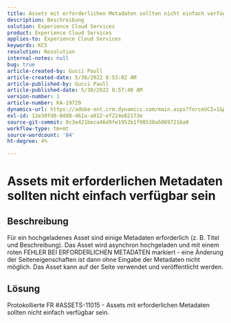 ```yaml
---
title: Assets mit erforderlichen Metadaten sollten nicht einfach verfügbar sein
description: Beschreibung
solution: Experience Cloud Services
product: Experience Cloud Services
applies-to: Experience Cloud Services
keywords: KCS
resolution: Resolution
internal-notes: null
bug: true
article-created-by: Gucci Paull
article-created-date: 5/30/2022 8:53:02 AM
article-published-by: Gucci Paull
article-published-date: 5/30/2022 8:57:40 AM
version-number: 1
article-number: KA-19729
dynamics-url: https://adobe-ent.crm.dynamics.com/main.aspx?forceUCI=1&pagetype=entityrecord&etn=knowledgearticle&id=06fcb7e4-f5df-ec11-bb3d-000d3a33d402
exl-id: 12e30fd8-0dd8-461a-a812-ef224e82173e
source-git-commit: 0c3e421beca46d9fe1952b1f98538a50697216a0
workflow-type: tm+mt
source-wordcount: '84'
ht-degree: 4%

---
```


# Assets mit erforderlichen Metadaten sollten nicht einfach verfügbar sein

## Beschreibung


Für ein hochgeladenes Asset sind einige Metadaten erforderlich (z. B. Titel und Beschreibung). Das Asset wird asynchron hochgeladen und mit einem roten FEHLER BEI ERFORDERLICHEN METADATEN markiert - eine Änderung der Seiteneigenschaften ist dann ohne Eingabe der Metadaten nicht möglich. Das Asset kann auf der Seite verwendet und veröffentlicht werden.


## Lösung


Protokollierte FR #ASSETS-11015 - Assets mit erforderlichen Metadaten sollten nicht einfach verfügbar sein.

